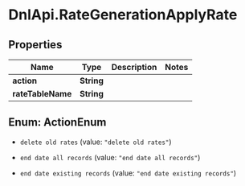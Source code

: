 # DnlApi.RateGenerationApplyRate

## Properties
Name | Type | Description | Notes
------------ | ------------- | ------------- | -------------
**action** | **String** |  | 
**rateTableName** | **String** |  | 


<a name="ActionEnum"></a>
## Enum: ActionEnum


* `delete old rates` (value: `"delete old rates"`)

* `end date all records` (value: `"end date all records"`)

* `end date existing records` (value: `"end date existing records"`)




